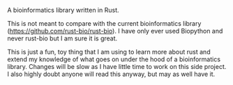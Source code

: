 A bioinformatics library written in Rust.

This is not meant to compare with the current bioinformatics library (https://github.com/rust-bio/rust-bio). I have only ever used Biopython and never rust-bio but I am sure it is great.

This is just a fun, toy thing that I am using to learn more about rust and extend my knowledge of what goes on under the hood of a bioinformatics library.
Changes will be slow as I have little time to work on this side project. I also highly doubt anyone will read this anyway, but may as well have it.